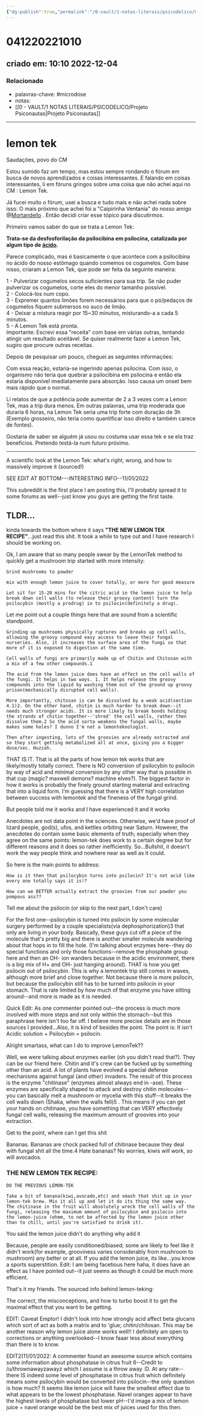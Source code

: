 ```yaml
---
{"dg-publish":true,"permalink":"/0-vault/1-notas-literais/psicodelico/041220221010/","tags":["microdose"],"dgHomeLink":true,"dgShowLocalGraph":true,"dgShowFileTree":true,"dgEnableSearch":true}
---
```


# 041220221010
## criado em: 10:10 2022-12-04

### Relacionado
- palavras-chave: #microdose 
- notas: 
- [[0 - VAULT/1 NOTAS LITERAIS/PSICODELICO/Projeto Psiconautas\|Projeto Psiconautas]]
---
# lemon tek

Saudações, povo do CM  
  
Estou sumido faz um tempo, mas estou sempre rondando o fórum em busca de novos aprendizados e coisas interessantes. E falando em coisas interessantes, li em fóruns gringos sobre uma coisa que não achei aqui no CM : Lemon Tek.  
  
Já fucei muito o fórum, usei a busca e tudo mais e não achei nada sobre isso. O mais próximo que achei foi a "Caipirinha Ventania" do nosso amigo @[Mortandello](https://teonanacatl.org/members/39/) . Então decidi criar esse tópico para discutirmos.  
  
Primeiro vamos saber do que se trata a Lemon Tek:  
  
**Trata-se da desfosforilação da psilocibina em psilocina, catalizada por algum tipo de [ácido](https://teonanacatl.org/biblioteca/%C3%81cido.26/ "Ácido").**  
  
Parece complicado, mas é basicamente o que acontece com a psilocibina no ácido do nosso estômago quando comemos os cogumelos. Com base nisso, criaram a Lemon Tek, que pode ser feita da seguinte maneira:  
  
1 - Pulverizar cogumelos secos suficientes para sua trip. Se não puder pulverizar os cogumelos, corte eles do menor tamanho possível.  
2 - Colocá-los num copo.  
3 - Expremer quantos limões forem necessários para que o pó/pedaços de cogumelos fiquem submersos no suco de limão.  
4 - Deixar a mistura reagir por 15~30 minutos, misturando-a a cada 5 minutos.  
5 - A Lemon Tek está pronta.  
Importante: Escrevi essa "receita" com base em várias outras, tentando atingir um resultado aceitável. Se quiser realmente fazer a Lemon Tek, sugiro que procure outras receitas.  
  
  
Depois de pesquisar um pouco, cheguei as seguintes informações:  
  
Com essa reação, estaria-se ingerindo apenas psilocina. Com isso, o organismo não teria que quebrar a psilocibina em psilocina e então ela estaria disponível imediatamente para absorção. Isso causa um onset bem mais rápido que o normal.  
  
Lí relatos de que a potência pode aumentar de 2 a 3 vezes com a Lemon Tek, mas a trip dura menos. Em outras palavras, uma trip moderada que duraria 6 horas, na Lemon Tek seria uma trip forte com duração de 3h (Exemplo grosseiro, não teria como quantificar isso direito e também carece de fontes).  
  
Gostaria de saber se alguém já usou ou costuma usar essa tek e se ela traz benefícios. Pretendo testá-la num futuro próximo.

---
A scientific look at the Lemon Tek: what's right, wrong, and how to massively improve it (sourced!)

SEE EDIT AT BOTTOM---INTERESTING INFO--11/01/2022

This subreddit is the first place I am posting this, I'll probably spread it to some forums as well--just know you guys are getting the first taste. 

## TLDR...
kinda towards the bottom where it says **"THE NEW LEMON TEK RECIPE"**...just read this shit. It took a while to type out and I have research I should be working on.

Ok, I am aware that so many people swear by the LemonTek method to quickly get a mushroom trip started with more intensity:

    Grind mushrooms to powder

    mix with enough lemon juice to cover totally, or more for good measure

    Let sit for 15-20 mins for the citric acid in the lemon juice to help break down cell walls (to release their groovy content) turn the psilocybin (mostly a prodrug) in to psilocin(definitely a drug).

Let me point out a couple things here that are sound from a scientific standpoint.

    Grinding up mushrooms physically ruptures and breaks up cell walls, allowing the groovy compound easy access to leave their fungal nurseries. Also, it increases the surface area of the fungi so that more of it is exposed to digestion at the same time.

    Cell walls of fungi are primarily made up of Chitin and Chitosan with a mix of a few other compounds.1

    The acid from the lemon juice does have an effect on the cell walls of the fungi. It helps in two ways. 1. It helps release the groovy compounds into the liquid by washing them out of the ground up groovy prison(mechanically disrupted cell walls).

    More importantly, chitosan is can be dissolved by a weak acid(section 4.1)2. On the other hand, chitin is much harder to break down--it needs much stronger acids. It is more likely to break bonds holding the strands of chitin together--'shred' the cell walls, rather then dissolve them.2 So the acid sorta weakens the fungal walls, maybe makes some holes? I dunno I'm not a lemonteknologist.

    Then after ingesting, lots of the groovies are already extracted and so they start getting metabolized all at once, giving you a bigger dose/sec. Huzzah.

THAT IS IT. That is all the parts of how lemon tek works that are likely/mostly totally correct. There is NO conversion of psilocybin to psilocin by way of acid and minimal conversion by any other way that is possible in that cup (magic? maxwell demons? machine elves?). The biggest factor in how it works is probably the finely ground starting material and extracting that into a liquid form. I'm guessing that there is a VERY high correlation between success with lemontek and the fineness of the fungal grind.

But people told me it works and I have experienced it and it works

Anecdotes are not data point in the sciences. Otherwise, we'd have proof of lizard people, god(s), ufos, and kettles orbiting near Saturn. However, the anecdotes do contain some basic elements of truth; especially when they agree on the same points: lemon-tek does work to a certain degree but for different reasons and it does so rather inefficiently. So...Bullshit, it doesn't work the way people think and nowhere near as well as it could.

So here is the main points to address:

    How is it then that psilocybin turns into psilocin? It's not acid like every one totally says it is!?

    How can we BETTER actually extract the groovies from our powder you pompous ass??

Tell me about the psilocin (or skip to the next part, I don't care)

For the first one--psilocybin is turned into psilocin by some molecular surgery performed by a couple specialists(via dephosphorization)3 that only are living in your body. Basically, these guys cut off a piece of the molecule that's pretty big and there is another smaller molecule wandering about that hops in to fill the hole. (I'm talking about enzymes here--they do special functions and only those functions--remove the phosphate group here and then an OH- ion wanders because in the acidic environment, there is a big mix of H+ and OH- just hanging around). THAT is how you get psilocin out of psilocybin. This is why a lemontek trip still comes in waves, although more brief and close together. Not because there is more psilocin, but because the psilocybin still has to be turned into psilocin in your stomach. That is rate limited by how much of that enzyme you have sitting around--and more is made as it is needed.

Quick Edit: As one commenter pointed out--the process is much more involved with more steps and not only within the stomach--but this paraphrase here isn't too far off. I believe more precise details are in those sources I provided...Also, it is kind of besides the point. The point is: It isn't Acidic solution + Psilocybin = psilocin.

Alright smartass, what can I do to improve LemonTek??

Well, we were talking about enzymes earlier (oh you didn't read that?). They can be our friend here. Chitin and it's crew can be fucked up by something other than an acid. A lot of plants have evolved a special defense mechanisms against fungal (and other) invaders. The result of this process is the enzyme "chitinase" (enzymes almost always end in -ase). These enzymes are specifically shaped to attack and destroy chitin molecules--you can basically melt a mushroom or mycelia with this stuff--it breaks the cell walls down (Shaka, when the walls fell)5 . This means if you can get your hands on chitinase, you have something that can VERY effectively fungal cell walls, releasing the maximum amount of groovies into your extraction.

Get to the point, where can I get this shit

Bananas. Bananas are chock packed full of chitinase because they deal with fungal shit all the time.4 Hate bananas? No worries, kiwis will work, so will avocados.

### THE NEW LEMON TEK RECIPE:

    DO THE PREVIOUS LEMON-TEK

    Take a bit of banana(kiwi,avocado,etc) and smash that shit up in your lemon-tek brew. Mix it all up and let it do its thing the same way. The chitinase in the fruit will absolutely wreck the cell walls of the fungi, releasing the maximum amount of psilocybin and psilocin into the lemon-juice (ehmm, to not be affected by the lemon juice other than to chill, until you're satisfied to drink it).

You said the lemon juice didn't do anything why add it

Because, people are easily conditioned/biased; some are likely to feel like it didn't work(for example, grooviness varies considerably from mushroom to mushroom) any better or at all. If you add the lemon juice, its like...you know a sports superstition. Edit: I am being facetious here haha, it does have an effect as I have pointed out--it just seems as though it could be much more efficient.

That's it my friends. The sourced info behind lemon-teking:

The correct, the misconceptions, and how to turbo boost it to get the maximal effect that you want to be getting.

EDIT: Caveat Emptor! I didn't look into how strongly acid affect beta glucans which sort of act as both a matrix and to 'glue; chitin/chitosan. This may be another reason why lemon juice alone works well!! I definitely am open to corrections or anything overlooked--I know faaar less about everything than there is to know.

EDIT2(11/01/2022: A commenter found an awesome source which contains some information about phosphatase in citrus fruit 6--Credit to /u/thrownawayzawayz which I assume is a throw away :D. At any rate--there IS indeed some level of phosphatase in citrus fruit which definitely means some psilocybin would be converted into psilocin--the only question is how much? It seems like lemon juice will have the smallest effect due to what appears to be the lowest phosphatase. Navel oranges appear to have the highest levels of phosphatase but lower pH--I'd image a mix of lemon juice + navel orange would be the best mix of juices used for this then.